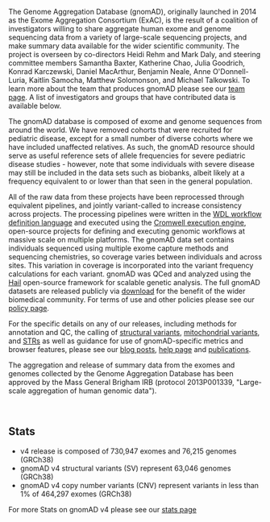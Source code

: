 The Genome Aggregation Database (gnomAD), originally launched in 2014 as the Exome Aggregation Consortium (ExAC), is the result of a coalition of investigators willing to share aggregate human exome and genome sequencing data from a variety of large-scale sequencing projects, and make summary data available for the wider scientific community. The project is overseen by co-directors Heidi Rehm and Mark Daly, and steering committee members Samantha Baxter, Katherine Chao, Julia Goodrich, Konrad Karczewski, Daniel MacArthur, Benjamin Neale, Anne O'Donnell-Luria, Kaitlin Samocha, Matthew Solomonson, and Michael Talkowski. To learn more about the team that produces gnomAD please see our [team page](/team). A list of investigators and groups that have contributed data is available below.

The gnomAD database is composed of exome and genome sequences from around the world. We have removed cohorts that were recruited for pediatric disease, except for a small number of diverse cohorts where we have included unaffected relatives. As such, the gnomAD resource should serve as useful reference sets of allele frequencies for severe pediatric disease studies - however, note that some individuals with severe disease may still be included in the data sets such as biobanks, albeit likely at a frequency equivalent to or lower than that seen in the general population.

All of the raw data from these projects have been reprocessed through equivalent pipelines, and jointly variant-called to increase consistency across projects. The processing pipelines were written in the [WDL workflow definition language](https://software.broadinstitute.org/wdl/) and executed using the [Cromwell execution engine](https://github.com/broadinstitute/cromwell), open-source projects for defining and executing genomic workflows at massive scale on multiple platforms. The gnomAD data set contains individuals sequenced using multiple exome capture methods and sequencing chemistries, so coverage varies between individuals and across sites. This variation in coverage is incorporated into the variant frequency calculations for each variant. gnomAD was QCed and analyzed using the [Hail](https://hail.is/) open-source framework for scalable genetic analysis. The full gnomAD datasets are released publicly via [download](/downloads) for the benefit of the wider biomedical community. For terms of use and other policies please see our [policy page](/policies).

For the specific details on any of our releases, including methods for annotation and QC, the calling of [structural variants](https://gnomad.broadinstitute.org/news/2019-03-structural-variants-in-gnomad/), [mitochondrial variants](https://gnomad.broadinstitute.org/news/2020-11-gnomad-v3-1-mitochondrial-dna-variants/), and [STRs](https://gnomad.broadinstitute.org/news/2022-01-the-addition-of-short-tandem-repeat-calls-to-gnomad/) as well as guidance for use of gnomAD-specific metrics and browser features, please see our [blog posts](https://gnomad.broadinstitute.org/news/), [help page](/help) and [publications](/publications).

The aggregation and release of summary data from the exomes and genomes collected by the Genome Aggregation Database has been approved by the Mass General Brigham IRB (protocol 2013P001339, "Large-scale aggregation of human genomic data").

<br />

## Stats

- v4 release is composed of 730,947 exomes and 76,215 genomes (GRCh38)
- gnomAD v4 structural variants (SV) represent 63,046 genomes (GRCh38)
- gnomAD v4 copy number variants (CNV) represent variants in less than 1% of 464,297 exomes (GRCh38)

For more Stats on gnomAD v4 please see our [stats page](/stats)
